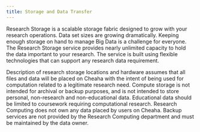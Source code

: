 ```yaml
---
title: Storage and Data Transfer
---
```


Research Storage is a scalable storage fabric designed to grow with your
research operations. Data set sizes are growing dramatically. Keeping
enough storage on hand to manage Big Data is a challenge for everyone.
The Research Storage service provides nearly unlimited capacity to hold
the data important to your research. The service is built using flexible
technologies that can support any research data requirement.

Description of research storage locations and hardware assumes that all
files and data will be placed on Cheaha with the intent of being used
for computation related to a legitimate research need. Compute storage
is not intended for archival or backup purposes, and is not intended to
store personal, non-research and non-educational data. Educational data
should be limited to coursework requiring computational research.
Research Computing does not own any data placed by users on Cheaha.
Backup services are not provided by the Research Computing department
and must be maintained by the data owner.

<div class="toctree" hidden="" maxdepth="2">

storage transfer/globus transfer/filezilla

</div>
